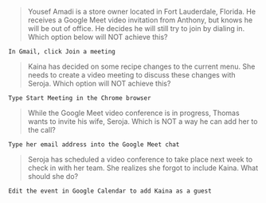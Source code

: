 >Yousef Amadi is a store owner located in Fort Lauderdale, Florida. He receives a Google Meet video invitation from Anthony, but knows he will be out of office. He decides he will still try to join by dialing in. Which option below will NOT achieve this?
```
In Gmail, click Join a meeting
```
>Kaina has decided on some recipe changes to the current menu. She needs to create a video meeting to discuss these changes with Seroja. Which option will NOT achieve this?
```
Type Start Meeting in the Chrome browser
```
>While the Google Meet video conference is in progress, Thomas wants to invite his wife, Seroja. Which is NOT a way he can add her to the call?
```
Type her email address into the Google Meet chat
```
>Seroja has scheduled a video conference to take place next week to check in with her team. She realizes she forgot to include Kaina. What should she do?
```
Edit the event in Google Calendar to add Kaina as a guest
```